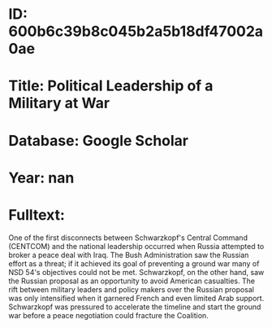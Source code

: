 # ID: 600b6c39b8c045b2a5b18df47002a0ae
# Title: Political Leadership of a Military at War
# Database: Google Scholar
# Year: nan
# Fulltext:
One of the first disconnects between Schwarzkopf's Central Command (CENTCOM) and the national leadership occurred when Russia attempted to broker a peace deal with Iraq.
The Bush Administration saw the Russian effort as a threat; if it achieved its goal of preventing a ground war many of NSD 54's objectives could not be met.
Schwarzkopf, on the other hand, saw the Russian proposal as an opportunity to avoid American casualties.
The rift between military leaders and policy makers over the Russian proposal was only intensified when it garnered French and even limited Arab support.
Schwarzkopf was pressured to accelerate the timeline and start the ground war before a peace negotiation could fracture the Coalition.